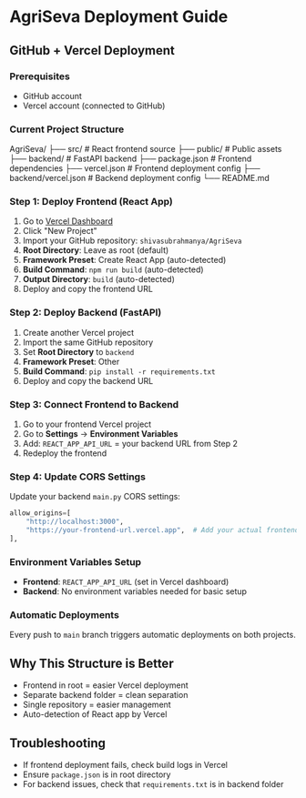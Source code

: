 # AgriSeva Deployment Guide

## GitHub + Vercel Deployment

### Prerequisites
- GitHub account
- Vercel account (connected to GitHub)

### Current Project Structure
AgriSeva/
├── src/                    # React frontend source
├── public/                 # Public assets
├── backend/               # FastAPI backend
├── package.json           # Frontend dependencies
├── vercel.json           # Frontend deployment config
├── backend/vercel.json   # Backend deployment config
└── README.md

### Step 1: Deploy Frontend (React App)
1. Go to [Vercel Dashboard](https://vercel.com/dashboard)
2. Click "New Project"
3. Import your GitHub repository: `shivasubrahmanya/AgriSeva`
4. **Root Directory**: Leave as root (default)
5. **Framework Preset**: Create React App (auto-detected)
6. **Build Command**: `npm run build` (auto-detected)
7. **Output Directory**: `build` (auto-detected)
8. Deploy and copy the frontend URL

### Step 2: Deploy Backend (FastAPI)
1. Create another Vercel project
2. Import the same GitHub repository
3. Set **Root Directory** to `backend`
4. **Framework Preset**: Other
5. **Build Command**: `pip install -r requirements.txt`
6. Deploy and copy the backend URL

### Step 3: Connect Frontend to Backend
1. Go to your frontend Vercel project
2. Go to **Settings** → **Environment Variables**
3. Add: `REACT_APP_API_URL` = your backend URL from Step 2
4. Redeploy the frontend

### Step 4: Update CORS Settings
Update your backend `main.py` CORS settings:
```python
allow_origins=[
    "http://localhost:3000",
    "https://your-frontend-url.vercel.app",  # Add your actual frontend URL
],
```

### Environment Variables Setup
- **Frontend**: `REACT_APP_API_URL` (set in Vercel dashboard)
- **Backend**: No environment variables needed for basic setup

### Automatic Deployments
Every push to `main` branch triggers automatic deployments on both projects.

## Why This Structure is Better
- Frontend in root = easier Vercel deployment
- Separate backend folder = clean separation
- Single repository = easier management
- Auto-detection of React app by Vercel

## Troubleshooting
- If frontend deployment fails, check build logs in Vercel
- Ensure `package.json` is in root directory
- For backend issues, check that `requirements.txt` is in backend folder
